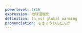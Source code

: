 ```yaml
---
powerlevel: 1816
expression: 地球温暖化
definition: (n,vs) global warming
pronunciation: ちきゅうおんだんか
---
```

